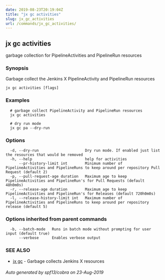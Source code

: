 ```yaml
---
date: 2019-08-23T20:19:04Z
title: "jx gc activities"
slug: jx_gc_activities
url: /commands/jx_gc_activities/
---
```

## jx gc activities

garbage collection for PipelineActivities and PipelineRun resources

### Synopsis

Garbage collect the Jenkins X PipelineActivity and PipelineRun resources

```
jx gc activities [flags]
```

### Examples

```
  # garbage collect PipelineActivity and PipelineRun resources
  jx gc activities
  
  # dry run mode
  jx gc pa --dry-run
```

### Options

```
  -d, --dry-run                     Dry run mode. If enabled just list the resources that would be removed
  -h, --help                        help for activities
      --pr-history-limit int        Minimum number of PipelineActivities and PipelineRuns to keep around per repository Pull Request (default 2)
  -p, --pull-request-age duration   Maximum age to keep PipelineActivities and PipelineRun's for Pull Requests (default 48h0m0s)
  -r, --release-age duration        Maximum age to keep PipelineActivities and PipelineRun's for Releases (default 720h0m0s)
  -l, --release-history-limit int   Maximum number of PipelineActivities and PipelineRuns to keep around per repository release (default 5)
```

### Options inherited from parent commands

```
  -b, --batch-mode   Runs in batch mode without prompting for user input (default true)
      --verbose      Enables verbose output
```

### SEE ALSO

* [jx gc](/commands/jx_gc/)	 - Garbage collects Jenkins X resources

###### Auto generated by spf13/cobra on 23-Aug-2019
